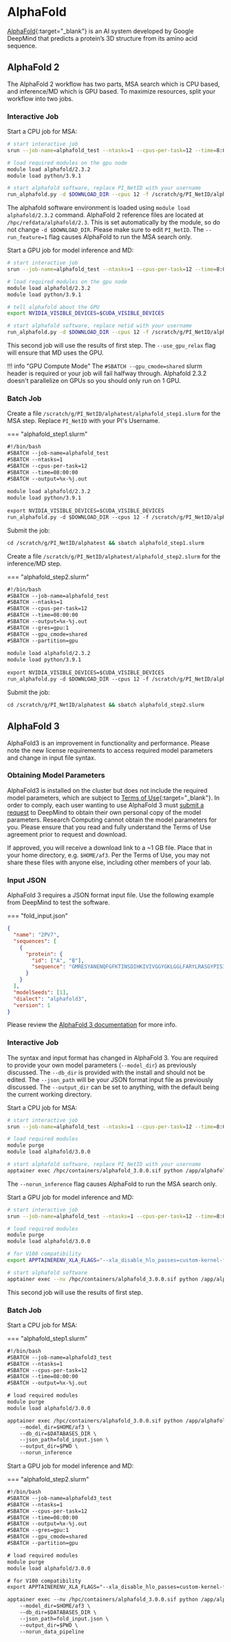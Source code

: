 # AlphaFold

[AlphaFold](https://deepmind.google/technologies/alphafold/){:target="_blank"} is an AI system developed by Google DeepMind that predicts a protein’s 3D structure from its amino acid sequence.

## AlphaFold 2

The AlphaFold 2 workflow has two parts, MSA search which is CPU based, and inference/MD which is GPU based. To maximize resources, split your workflow into two jobs.

### Interactive Job

Start a CPU job for MSA:

```bash
# start interactive job
srun --job-name=alphafold_test --ntasks=1 --cpus-per-task=12 --time=8:00:00 --pty bash

# load required modules on the gpu node
module load alphafold/2.3.2
module load python/3.9.1

# start alphafold software, replace PI_NetID with your username
run_alphafold.py -d $DOWNLOAD_DIR --cpus 12 -f /scratch/g/PI_NetID/alphatest/some.fasta -t 2020-05-14 -o /scratch/g/PI_NetID/alphatest/output --run_feature=1
```

The alphafold software environment is loaded using `module load alphafold/2.3.2` command. AlphaFold 2 reference files are located at `/hpc/refdata/alphafold/2.3`. This is set automatically by the module, so do not change `-d $DOWNLOAD_DIR`. Please make sure to edit `PI_NetID`. The `--run_feature=1` flag causes AlphaFold to run the MSA search only.

Start a GPU job for model inference and MD:

```bash
# start interactive job
srun --job-name=alphafold_test --ntasks=1 --cpus-per-task=12 --time=8:00:00 --gres=gpu:1 --gpu_cmode=shared --pty bash

# load required modules on the gpu node
module load alphafold/2.3.2
module load python/3.9.1

# tell alphafold about the GPU
export NVIDIA_VISIBLE_DEVICES=$CUDA_VISIBLE_DEVICES

# start alphafold software, replace netid with your username
run_alphafold.py -d $DOWNLOAD_DIR --cpus 12 -f /scratch/g/PI_NetID/alphatest/some.fasta -t 2020-05-14 -o /scratch/g/PI_NetID/alphatest/output --use_gpu_relax
```

This second job will use the results of first step. The `--use_gpu_relax` flag will ensure that MD uses the GPU.

!!! info "GPU Compute Mode"
    The `#SBATCH --gpu_cmode=shared` slurm header is required or your job will fail halfway through. Alphafold 2.3.2 doesn't parallelize on GPUs so you should only run on 1 GPU.

### Batch Job

Create a file `/scratch/g/PI_NetID/alphatest/alphafold_step1.slurm` for the MSA step. Replace `PI_NetID` with your PI's Username.

=== "alphafold_step1.slurm"

```txt
#!/bin/bash
#SBATCH --job-name=alphafold_test
#SBATCH --ntasks=1
#SBATCH --cpus-per-task=12
#SBATCH --time=08:00:00
#SBATCH --output=%x-%j.out
  
module load alphafold/2.3.2
module load python/3.9.1
  
export NVIDIA_VISIBLE_DEVICES=$CUDA_VISIBLE_DEVICES
run_alphafold.py -d $DOWNLOAD_DIR --cpus 12 -f /scratch/g/PI_NetID/alphatest/some.fasta -t 2020-05-14 -o /scratch/g/PI_NetID/alphatest/output --run_feature=1
```

Submit the job:

```bash
cd /scratch/g/PI_NetID/alphatest && sbatch alphafold_step1.slurm
```

Create a file `/scratch/g/PI_NetID/alphatest/alphafold_step2.slurm` for the inference/MD step.

=== "alphafold_step2.slurm"

```txt
#!/bin/bash
#SBATCH --job-name=alphafold_test
#SBATCH --ntasks=1
#SBATCH --cpus-per-task=12
#SBATCH --time=08:00:00
#SBATCH --output=%x-%j.out
#SBATCH --gres=gpu:1
#SBATCH --gpu_cmode=shared  
#SBATCH --partition=gpu
  
module load alphafold/2.3.2
module load python/3.9.1
  
export NVIDIA_VISIBLE_DEVICES=$CUDA_VISIBLE_DEVICES
run_alphafold.py -d $DOWNLOAD_DIR --cpus 12 -f /scratch/g/PI_NetID/alphatest/some.fasta -t 2020-05-14 -o /scratch/g/PI_NetID/alphatest/output --use_gpu_relax
```

Submit the job:

```bash
cd /scratch/g/PI_NetID/alphatest && sbatch alphafold_step2.slurm
```

## AlphaFold 3

AlphaFold3 is an improvement in functionality and performance. Please note the new license requirements to access required model parameters and change in input file syntax.

### Obtaining Model Parameters

AlphaFold3 is installed on the cluster but does not include the required model parameters, which are subject to [Terms of Use](https://github.com/google-deepmind/alphafold3/blob/main/WEIGHTS_TERMS_OF_USE.md){:target="_blank"}. In order to comply, each user wanting to use AlphaFold 3 must [submit a request](https://forms.gle/svvpY4u2jsHEwWYS6) to DeepMind to obtain their own personal copy of the model parameters. Research Computing cannot obtain the model parameters for you. Please ensure that you read and fully understand the Terms of Use agreement prior to request and download.

If approved, you will receive a download link to a ~1 GB file. Place that in your home directory, e.g. `$HOME/af3`. Per the Terms of Use, you may not share these files with anyone else, including other members of your lab.

### Input JSON

AlphaFold 3 requires a JSON format input file. Use the following example from DeepMind to test the software.

=== "fold_input.json"

```json
{
  "name": "2PV7",
  "sequences": [
    {
      "protein": {
        "id": ["A", "B"],
        "sequence": "GMRESYANENQFGFKTINSDIHKIVIVGGYGKLGGLFARYLRASGYPISILDREDWAVAESILANADVVIVSVPINLTLETIERLKPYLTENMLLADLTSVKREPLAKMLEVHTGAVLGLHPMFGADIASMAKQVVVRCDGRFPERYEWLLEQIQIWGAKIYQTNATEHDHNMTYIQALRHFSTFANGLHLSKQPINLANLLALSSPIYRLELAMIGRLFAQDAELYADIIMDKSENLAVIETLKQTYDEALTFFENNDRQGFIDAFHKVRDWFGDYSEQFLKESRQLLQQANDLKQG"
      }
    }
  ],
  "modelSeeds": [1],
  "dialect": "alphafold3",
  "version": 1
}
```

Please review the [AlphaFold 3 documentation](https://github.com/google-deepmind/alphafold3/blob/main/docs/input.md) for more info.

<!-- markdownlint-disable MD024 -->
### Interactive Job

The syntax and input format has changed in AlphaFold 3. You are required to provide your own model parameters (`--model_dir`) as previously discussed. The `--db_dir` is provided with the install and should not be edited. The `--json_path` will be your JSON format input file as previously discussed. The `--output_dir` can be set to anything, with the default being the current working directory.

Start a CPU job for MSA:

```bash
# start interactive job
srun --job-name=alphafold_test --ntasks=1 --cpus-per-task=12 --time=8:00:00 --pty bash

# load required modules
module purge
module load alphafold/3.0.0

# start alphafold software, replace PI_NetID with your username
apptainer exec /hpc/containers/alphafold_3.0.0.sif python /app/alphafold/run_alphafold.py --model_dir=$HOME/af3 --db_dir=$DATABASES_DIR --json_path=fold_input.json --output_dir=$PWD --norun_inference
```

The `--norun_inference` flag causes AlphaFold to run the MSA search only.

Start a GPU job for model inference and MD:

```bash
# start interactive job
srun --job-name=alphafold_test --ntasks=1 --cpus-per-task=12 --time=8:00:00 --partition=gpu --gres=gpu:1 --gpu_cmode=shared --pty bash

# load required modules
module purge
module load alphafold/3.0.0

# for V100 compatibility
export APPTAINERENV_XLA_FLAGS="--xla_disable_hlo_passes=custom-kernel-fusion-rewriter"

# start alphafold software
apptainer exec --nv /hpc/containers/alphafold_3.0.0.sif python /app/alphafold/run_alphafold.py --model_dir=$HOME/af3 --db_dir=$DATABASES_DIR --json_path=fold_input.json --output_dir=$PWD --norun_data_pipeline
```

This second job will use the results of first step.

### Batch Job

Start a CPU job for MSA:

=== "alphafold_step1.slurm"

```txt
#!/bin/bash
#SBATCH --job-name=alphafold3_test
#SBATCH --ntasks=1
#SBATCH --cpus-per-task=12
#SBATCH --time=08:00:00
#SBATCH --output=%x-%j.out

# load required modules
module purge
module load alphafold/3.0.0

apptainer exec /hpc/containers/alphafold_3.0.0.sif python /app/alphafold/run_alphafold.py \
    --model_dir=$HOME/af3 \
    --db_dir=$DATABASES_DIR \
    --json_path=fold_input.json \
    --output_dir=$PWD \
    --norun_inference
```

Start a GPU job for model inference and MD:

=== "alphafold_step2.slurm"

```txt
#!/bin/bash
#SBATCH --job-name=alphafold3_test
#SBATCH --ntasks=1
#SBATCH --cpus-per-task=12
#SBATCH --time=08:00:00
#SBATCH --output=%x-%j.out
#SBATCH --gres=gpu:1
#SBATCH --gpu_cmode=shared  
#SBATCH --partition=gpu

# load required modules
module purge
module load alphafold/3.0.0

# for V100 compatibility
export APPTAINERENV_XLA_FLAGS="--xla_disable_hlo_passes=custom-kernel-fusion-rewriter"

apptainer exec --nv /hpc/containers/alphafold_3.0.0.sif python /app/alphafold/run_alphafold.py \
    --model_dir=$HOME/af3 \
    --db_dir=$DATABASES_DIR \
    --json_path=fold_input.json \
    --output_dir=$PWD \
    --norun_data_pipeline
```
